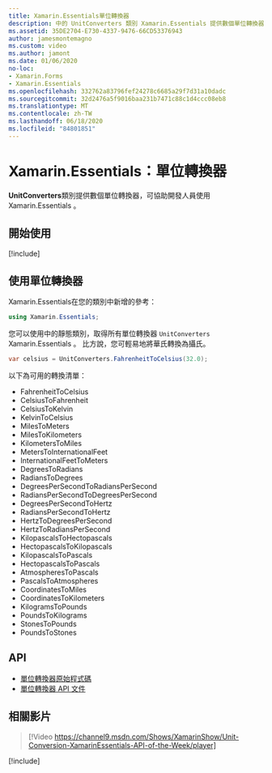 ```yaml
---
title: Xamarin.Essentials單位轉換器
description: 中的 UnitConverters 類別 Xamarin.Essentials 提供數個單位轉換器，可協助開發人員使用 Xamarin.Essentials 。
ms.assetid: 35DE2704-E730-4337-9476-66CD53376943
author: jamesmontemagno
ms.custom: video
ms.author: jamont
ms.date: 01/06/2020
no-loc:
- Xamarin.Forms
- Xamarin.Essentials
ms.openlocfilehash: 332762a83796fef24278c6685a29f7d31a10dadc
ms.sourcegitcommit: 32d2476a5f9016baa231b7471c88c1d4ccc08eb8
ms.translationtype: MT
ms.contentlocale: zh-TW
ms.lasthandoff: 06/18/2020
ms.locfileid: "84801851"
---
```

# <a name="xamarinessentials-unit-converters"></a>Xamarin.Essentials：單位轉換器

**UnitConverters**類別提供數個單位轉換器，可協助開發人員使用 Xamarin.Essentials 。

## <a name="get-started"></a>開始使用

[!include[](~/essentials/includes/get-started.md)]

## <a name="using-unit-converters"></a>使用單位轉換器

Xamarin.Essentials在您的類別中新增的參考：

```csharp
using Xamarin.Essentials;
```

您可以使用中的靜態類別，取得所有單位轉換器 `UnitConverters` Xamarin.Essentials 。 比方說，您可輕易地將華氏轉換為攝氏。

```csharp
var celsius = UnitConverters.FahrenheitToCelsius(32.0);
```

以下為可用的轉換清單：

- FahrenheitToCelsius
- CelsiusToFahrenheit
- CelsiusToKelvin
- KelvinToCelsius
- MilesToMeters
- MilesToKilometers
- KilometersToMiles
- MetersToInternationalFeet
- InternationalFeetToMeters
- DegreesToRadians
- RadiansToDegrees
- DegreesPerSecondToRadiansPerSecond
- RadiansPerSecondToDegreesPerSecond
- DegreesPerSecondToHertz
- RadiansPerSecondToHertz
- HertzToDegreesPerSecond
- HertzToRadiansPerSecond
- KilopascalsToHectopascals
- HectopascalsToKilopascals
- KilopascalsToPascals
- HectopascalsToPascals
- AtmospheresToPascals
- PascalsToAtmospheres
- CoordinatesToMiles
- CoordinatesToKilometers
- KilogramsToPounds
- PoundsToKilograms
- StonesToPounds
- PoundsToStones

## <a name="api"></a>API

- [單位轉換器原始程式碼](https://github.com/xamarin/Essentials/tree/main/Xamarin.Essentials/Types/UnitConverters.shared.cs)
- [單位轉換器 API 文件](xref:Xamarin.Essentials.UnitConverters)

## <a name="related-video"></a>相關影片

> [!Video https://channel9.msdn.com/Shows/XamarinShow/Unit-Conversion-XamarinEssentials-API-of-the-Week/player]

[!include[](~/essentials/includes/xamarin-show-essentials.md)]
